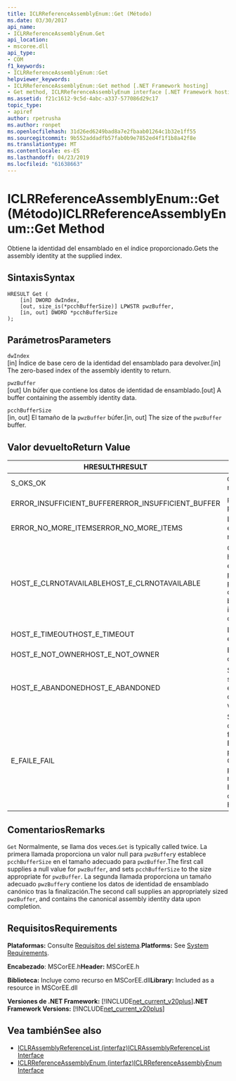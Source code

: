 ```yaml
---
title: ICLRReferenceAssemblyEnum::Get (Método)
ms.date: 03/30/2017
api_name:
- ICLRReferenceAssemblyEnum.Get
api_location:
- mscoree.dll
api_type:
- COM
f1_keywords:
- ICLRReferenceAssemblyEnum::Get
helpviewer_keywords:
- ICLRReferenceAssemblyEnum::Get method [.NET Framework hosting]
- Get method, ICLRReferenceAssemblyEnum interface [.NET Framework hosting]
ms.assetid: f21c1612-9c5d-4abc-a337-577086d29c17
topic_type:
- apiref
author: rpetrusha
ms.author: ronpet
ms.openlocfilehash: 31d26ed6249bad8a7e2fbaab01264c1b32e1ff55
ms.sourcegitcommit: 9b552addadfb57fab0b9e7852ed4f1f1b8a42f8e
ms.translationtype: MT
ms.contentlocale: es-ES
ms.lasthandoff: 04/23/2019
ms.locfileid: "61638663"
---
```

# <a name="iclrreferenceassemblyenumget-method"></a><span data-ttu-id="b2750-102">ICLRReferenceAssemblyEnum::Get (Método)</span><span class="sxs-lookup"><span data-stu-id="b2750-102">ICLRReferenceAssemblyEnum::Get Method</span></span>
<span data-ttu-id="b2750-103">Obtiene la identidad del ensamblado en el índice proporcionado.</span><span class="sxs-lookup"><span data-stu-id="b2750-103">Gets the assembly identity at the supplied index.</span></span>  
  
## <a name="syntax"></a><span data-ttu-id="b2750-104">Sintaxis</span><span class="sxs-lookup"><span data-stu-id="b2750-104">Syntax</span></span>  
  
```  
HRESULT Get (  
    [in] DWORD dwIndex,  
    [out, size_is(*pcchBufferSize)] LPWSTR pwzBuffer,  
    [in, out] DWORD *pcchBufferSize  
);  
```  
  
## <a name="parameters"></a><span data-ttu-id="b2750-105">Parámetros</span><span class="sxs-lookup"><span data-stu-id="b2750-105">Parameters</span></span>  
 `dwIndex`  
 <span data-ttu-id="b2750-106">[in] Índice de base cero de la identidad del ensamblado para devolver.</span><span class="sxs-lookup"><span data-stu-id="b2750-106">[in] The zero-based index of the assembly identity to return.</span></span>  
  
 `pwzBuffer`  
 <span data-ttu-id="b2750-107">[out] Un búfer que contiene los datos de identidad de ensamblado.</span><span class="sxs-lookup"><span data-stu-id="b2750-107">[out] A buffer containing the assembly identity data.</span></span>  
  
 `pcchBufferSize`  
 <span data-ttu-id="b2750-108">[in, out] El tamaño de la `pwzBuffer` búfer.</span><span class="sxs-lookup"><span data-stu-id="b2750-108">[in, out] The size of the `pwzBuffer` buffer.</span></span>  
  
## <a name="return-value"></a><span data-ttu-id="b2750-109">Valor devuelto</span><span class="sxs-lookup"><span data-stu-id="b2750-109">Return Value</span></span>  
  
|<span data-ttu-id="b2750-110">HRESULT</span><span class="sxs-lookup"><span data-stu-id="b2750-110">HRESULT</span></span>|<span data-ttu-id="b2750-111">Descripción</span><span class="sxs-lookup"><span data-stu-id="b2750-111">Description</span></span>|  
|-------------|-----------------|  
|<span data-ttu-id="b2750-112">S_OK</span><span class="sxs-lookup"><span data-stu-id="b2750-112">S_OK</span></span>|<span data-ttu-id="b2750-113">`Get` se devolvió correctamente.</span><span class="sxs-lookup"><span data-stu-id="b2750-113">`Get` returned successfully.</span></span>|  
|<span data-ttu-id="b2750-114">ERROR_INSUFFICIENT_BUFFER</span><span class="sxs-lookup"><span data-stu-id="b2750-114">ERROR_INSUFFICIENT_BUFFER</span></span>|<span data-ttu-id="b2750-115">`pwzBuffer` es demasiado pequeño.</span><span class="sxs-lookup"><span data-stu-id="b2750-115">`pwzBuffer` is too small.</span></span>|  
|<span data-ttu-id="b2750-116">ERROR_NO_MORE_ITEMS</span><span class="sxs-lookup"><span data-stu-id="b2750-116">ERROR_NO_MORE_ITEMS</span></span>|<span data-ttu-id="b2750-117">La enumeración no contiene ningún elemento más.</span><span class="sxs-lookup"><span data-stu-id="b2750-117">The enumeration contains no more items.</span></span>|  
|<span data-ttu-id="b2750-118">HOST_E_CLRNOTAVAILABLE</span><span class="sxs-lookup"><span data-stu-id="b2750-118">HOST_E_CLRNOTAVAILABLE</span></span>|<span data-ttu-id="b2750-119">Common language runtime (CLR) no se ha cargado en un proceso o el CLR se encuentra en un estado en el que no se puede ejecutar código administrado o procesar la llamada correctamente.</span><span class="sxs-lookup"><span data-stu-id="b2750-119">The common language runtime (CLR) has not been loaded into a process, or the CLR is in a state in which it cannot run managed code or process the call successfully.</span></span>|  
|<span data-ttu-id="b2750-120">HOST_E_TIMEOUT</span><span class="sxs-lookup"><span data-stu-id="b2750-120">HOST_E_TIMEOUT</span></span>|<span data-ttu-id="b2750-121">La llamada ha agotado el tiempo de espera.</span><span class="sxs-lookup"><span data-stu-id="b2750-121">The call timed out.</span></span>|  
|<span data-ttu-id="b2750-122">HOST_E_NOT_OWNER</span><span class="sxs-lookup"><span data-stu-id="b2750-122">HOST_E_NOT_OWNER</span></span>|<span data-ttu-id="b2750-123">El llamador no posee el bloqueo.</span><span class="sxs-lookup"><span data-stu-id="b2750-123">The caller does not own the lock.</span></span>|  
|<span data-ttu-id="b2750-124">HOST_E_ABANDONED</span><span class="sxs-lookup"><span data-stu-id="b2750-124">HOST_E_ABANDONED</span></span>|<span data-ttu-id="b2750-125">Se canceló un evento mientras un subproceso bloqueado o fibra estaba esperando en ella.</span><span class="sxs-lookup"><span data-stu-id="b2750-125">An event was canceled while a blocked thread or fiber was waiting on it.</span></span>|  
|<span data-ttu-id="b2750-126">E_FAIL</span><span class="sxs-lookup"><span data-stu-id="b2750-126">E_FAIL</span></span>|<span data-ttu-id="b2750-127">Se ha producido un error irrecuperable desconocido.</span><span class="sxs-lookup"><span data-stu-id="b2750-127">An unknown catastrophic failure occurred.</span></span> <span data-ttu-id="b2750-128">Si el método devuelve E_FAIL, CLR ya no es utilizable dentro del proceso.</span><span class="sxs-lookup"><span data-stu-id="b2750-128">If a method returns E_FAIL, the CLR is no longer usable within the process.</span></span> <span data-ttu-id="b2750-129">Las llamadas posteriores a métodos de hospedaje devuelven HOST_E_CLRNOTAVAILABLE.</span><span class="sxs-lookup"><span data-stu-id="b2750-129">Subsequent calls to hosting methods return HOST_E_CLRNOTAVAILABLE.</span></span>|  
  
## <a name="remarks"></a><span data-ttu-id="b2750-130">Comentarios</span><span class="sxs-lookup"><span data-stu-id="b2750-130">Remarks</span></span>  
 <span data-ttu-id="b2750-131">`Get` Normalmente, se llama dos veces.</span><span class="sxs-lookup"><span data-stu-id="b2750-131">`Get` is typically called twice.</span></span> <span data-ttu-id="b2750-132">La primera llamada proporciona un valor null para `pwzBuffer`y establece `pcchBufferSize` en el tamaño adecuado para `pwzBuffer`.</span><span class="sxs-lookup"><span data-stu-id="b2750-132">The first call supplies a null value for `pwzBuffer`, and sets `pcchBufferSize` to the size appropriate for `pwzBuffer`.</span></span> <span data-ttu-id="b2750-133">La segunda llamada proporciona un tamaño adecuado `pwzBuffer`y contiene los datos de identidad de ensamblado canónico tras la finalización.</span><span class="sxs-lookup"><span data-stu-id="b2750-133">The second call supplies an appropriately sized `pwzBuffer`, and contains the canonical assembly identity data upon completion.</span></span>  
  
## <a name="requirements"></a><span data-ttu-id="b2750-134">Requisitos</span><span class="sxs-lookup"><span data-stu-id="b2750-134">Requirements</span></span>  
 <span data-ttu-id="b2750-135">**Plataformas:** Consulte [Requisitos del sistema](../../../../docs/framework/get-started/system-requirements.md).</span><span class="sxs-lookup"><span data-stu-id="b2750-135">**Platforms:** See [System Requirements](../../../../docs/framework/get-started/system-requirements.md).</span></span>  
  
 <span data-ttu-id="b2750-136">**Encabezado**: MSCorEE.h</span><span class="sxs-lookup"><span data-stu-id="b2750-136">**Header:** MSCorEE.h</span></span>  
  
 <span data-ttu-id="b2750-137">**Biblioteca:** Incluye como recurso en MSCorEE.dll</span><span class="sxs-lookup"><span data-stu-id="b2750-137">**Library:** Included as a resource in MSCorEE.dll</span></span>  
  
 <span data-ttu-id="b2750-138">**Versiones de .NET Framework:** [!INCLUDE[net_current_v20plus](../../../../includes/net-current-v20plus-md.md)]</span><span class="sxs-lookup"><span data-stu-id="b2750-138">**.NET Framework Versions:** [!INCLUDE[net_current_v20plus](../../../../includes/net-current-v20plus-md.md)]</span></span>  
  
## <a name="see-also"></a><span data-ttu-id="b2750-139">Vea también</span><span class="sxs-lookup"><span data-stu-id="b2750-139">See also</span></span>

- [<span data-ttu-id="b2750-140">ICLRAssemblyReferenceList (interfaz)</span><span class="sxs-lookup"><span data-stu-id="b2750-140">ICLRAssemblyReferenceList Interface</span></span>](../../../../docs/framework/unmanaged-api/hosting/iclrassemblyreferencelist-interface.md)
- [<span data-ttu-id="b2750-141">ICLRReferenceAssemblyEnum (interfaz)</span><span class="sxs-lookup"><span data-stu-id="b2750-141">ICLRReferenceAssemblyEnum Interface</span></span>](../../../../docs/framework/unmanaged-api/hosting/iclrreferenceassemblyenum-interface.md)
